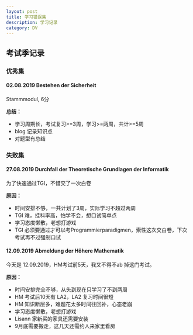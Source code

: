 ```yaml
---
layout: post
title: 学习错误集 
description: 学习记录
category: DV
---
```

## 考试季记录

### 优秀集
#### 02.08.2019 Bestehen der Sicherheit
Stammmodul, 6分

**总结：**
+ 学习周期长，考试复习>=3周，学习>=两周，共计>=5周
+ blog 记录知识点
+ 对题型有总结

### 失败集
#### 27.08.2019 Durchfall der Theoretische Grundlagen der Informatik
为了快速通过TGI，不惜交了一次白卷

**原因：**
+ 时间安排不够，一共计划了3周，实际学习不超过两周
+ TGI 难，挂科率高，怕学不会，想口试简单点
+ 学习态度懒散，老想打游戏
+ TGI 必须要通过才可以考Programmierparadigmen，索性这次交白卷，下次考试再不过强制口试

#### 12.09.2019 Abmeldung der Höhere Mathematik  
今天是 12.09.2019，HM考试前5天，我又不得不ab 掉这门考试。

**原因：**
+ 时间安排完全不够，从头到现在只学习了不到两周
+ HM 考试后10天有 LA2，LA2 复习时间很短
+ HM 知识断层多，难题花太多时间往回补，心态老崩
+ 学习态度懒散，老想打游戏
+ Lisann 家新买的家具还需要安装
+ 9月底需要搬走，这几天还需约人来家里看房